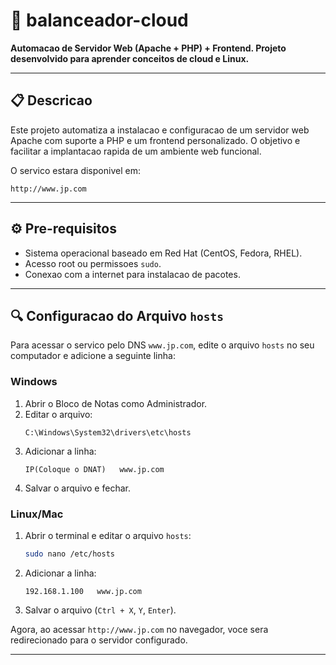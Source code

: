 # **📌 balanceador-cloud**  
**Automacao de Servidor Web (Apache + PHP) + Frontend. Projeto desenvolvido para aprender conceitos de cloud e Linux.**  

---

## **📋 Descricao**  
Este projeto automatiza a instalacao e configuracao de um servidor web Apache com suporte a PHP e um frontend personalizado. O objetivo e facilitar a implantacao rapida de um ambiente web funcional.  

O servico estara disponivel em:  
```
http://www.jp.com
```

---

## **⚙️ Pre-requisitos**  
- Sistema operacional baseado em Red Hat (CentOS, Fedora, RHEL).  
- Acesso root ou permissoes `sudo`.  
- Conexao com a internet para instalacao de pacotes.  

---

## **🔍 Configuracao do Arquivo `hosts`**  
Para acessar o servico pelo DNS `www.jp.com`, edite o arquivo `hosts` no seu computador e adicione a seguinte linha:  

### **Windows**  
1. Abrir o Bloco de Notas como Administrador.  
2. Editar o arquivo:  
   ```
   C:\Windows\System32\drivers\etc\hosts
   ```
3. Adicionar a linha:  
   ```
   IP(Coloque o DNAT)   www.jp.com
   ```
4. Salvar o arquivo e fechar.  

### **Linux/Mac**  
1. Abrir o terminal e editar o arquivo `hosts`:  
   ```bash
   sudo nano /etc/hosts
   ```
2. Adicionar a linha:  
   ```
   192.168.1.100   www.jp.com
   ```
3. Salvar o arquivo (`Ctrl + X`, `Y`, `Enter`).  

Agora, ao acessar `http://www.jp.com` no navegador, voce sera redirecionado para o servidor configurado.  

---

